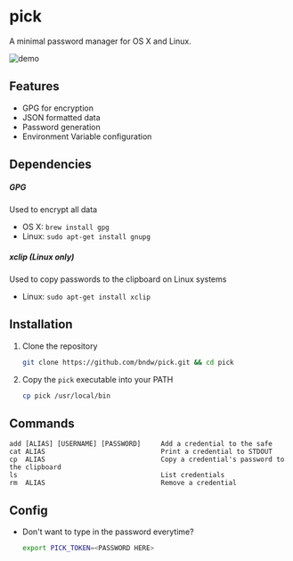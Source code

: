 pick
====
A minimal password manager for OS X and Linux.

![demo](https://github.com/bndw/pick/raw/master/demo.gif)

Features
--------
* GPG for encryption
* JSON formatted data
* Password generation
* Environment Variable configuration

Dependencies
------------
##### GPG
Used to encrypt all data

* OS X: `brew install gpg` 
* Linux: `sudo apt-get install gnupg`

##### xclip (Linux only)
Used to copy passwords to the clipboard on Linux systems

* Linux: `sudo apt-get install xclip`

Installation
------------
1. Clone the repository
    ```sh
    git clone https://github.com/bndw/pick.git && cd pick
    ```

2. Copy the `pick` executable into your PATH
    ```sh
    cp pick /usr/local/bin
    ```

Commands
--------
```
add [ALIAS] [USERNAME] [PASSWORD]     Add a credential to the safe
cat ALIAS                             Print a credential to STDOUT
cp  ALIAS                             Copy a credential's password to the clipboard
ls                                    List credentials
rm  ALIAS                             Remove a credential
```

Config
------
* Don't want to type in the password everytime?
    ```sh
    export PICK_TOKEN=<PASSWORD HERE>
    ```
